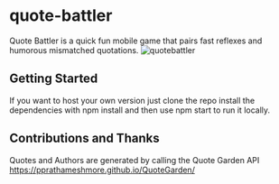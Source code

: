 # quote-battler

Quote Battler is a quick fun mobile game that pairs fast reflexes and humorous mismatched quotations. 
![quotebattler](https://user-images.githubusercontent.com/6609889/169716609-ef7df976-4700-4810-acf8-cbec481aae19.gif)

## Getting Started
If you want to host your own version just clone the repo install the dependencies with npm install and then use npm start to run it locally.  

## Contributions and Thanks
Quotes and Authors are generated by calling the Quote Garden API https://pprathameshmore.github.io/QuoteGarden/


